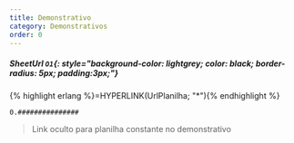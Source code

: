 ```yaml
---
title: Demonstrativo
category: Demonstrativos
order: 0
---
```


##### **SheetUrl** `O1`{: style="background-color: lightgrey; color: black; border-radius: 5px; padding:3px;"}
{% highlight erlang %}=HYPERLINK(UrlPlanilha; "*"){% endhighlight %}


~~~
0.###############
~~~


> Link oculto para planilha constante no demonstrativo